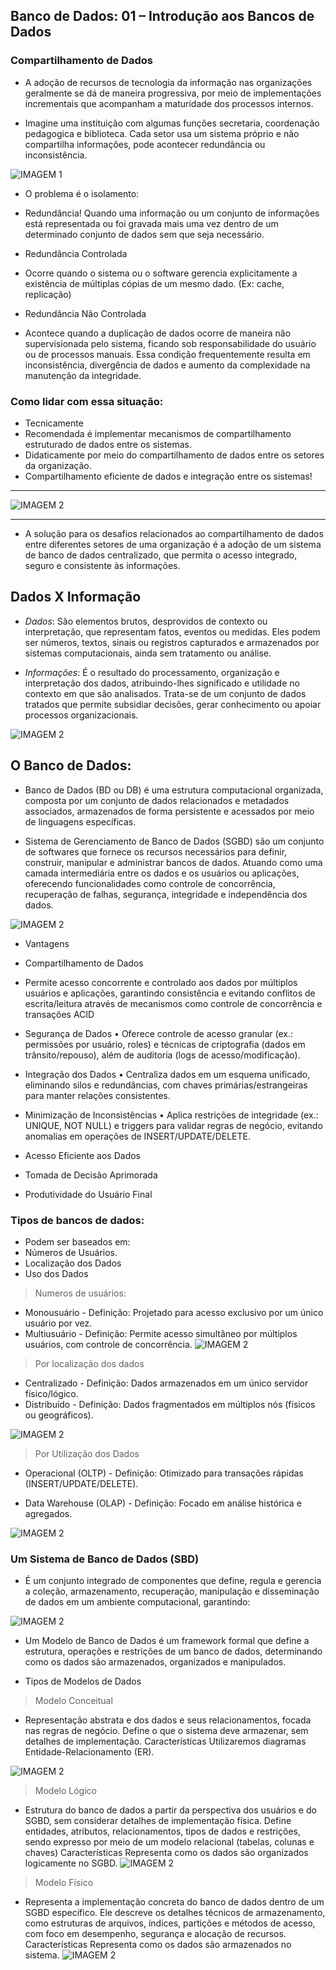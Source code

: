 ## Banco de Dados: 01 – Introdução aos Bancos de Dados
### Compartilhamento de Dados
- A adoção de recursos de tecnologia da informação nas organizações geralmente se dá de maneira progressiva, por meio de implementações incrementais que acompanham a maturidade dos processos internos.

- Imagine uma instituição com algumas funções secretaria, coordenação pedagogica e biblioteca. Cada setor usa um sistema próprio e não compartilha
informações, pode acontecer redundância ou inconsistência.

![IMAGEM 1](image/image.png)

- O problema é o isolamento: 
- Redundância! Quando uma informação ou um conjunto de informações está representada ou foi gravada mais uma vez dentro de um determinado conjunto de dados sem que seja necessário.

- Redundância Controlada
- Ocorre quando o sistema ou o software gerencia explicitamente a existência de múltiplas cópias de um mesmo dado. (Ex: cache, replicação)

- Redundância Não Controlada 
- Acontece quando a duplicação de dados ocorre de maneira não supervisionada pelo sistema, ficando sob responsabilidade do usuário ou de processos manuais. Essa condição frequentemente resulta em inconsistência, divergência de dados e aumento da complexidade na manutenção da integridade.

### Como lidar com essa situação: 
- Tecnicamente 
- Recomendada é implementar mecanismos de compartilhamento estruturado de dados entre os sistemas. 
- Didaticamente por meio do compartilhamento de dados entre os setores da organização. 
- Compartilhamento eficiente de dados e integração entre os sistemas!
---

![IMAGEM 2](image/image1.png)

---
- A solução para os desafios relacionados ao compartilhamento de dados entre diferentes setores de uma organização é a adoção de um sistema de banco de dados centralizado, que permita o acesso integrado, seguro e consistente às informações.


## Dados X Informação
- *Dados*: São elementos brutos, desprovidos de contexto ou interpretação, que representam fatos, eventos ou medidas. Eles podem ser números, textos, sinais ou registros capturados e armazenados por sistemas computacionais, ainda sem tratamento ou análise.

- *Informações*: É o resultado do processamento, organização e interpretação dos dados, atribuindo-lhes significado e utilidade no contexto em que são analisados. Trata-se de um conjunto de dados tratados que permite subsidiar decisões, gerar conhecimento ou apoiar processos organizacionais.

![IMAGEM 2](image/image2.png)

## O Banco de Dados:
- Banco de Dados (BD ou DB) é uma estrutura computacional organizada, composta por um conjunto de dados relacionados e metadados associados, armazenados de forma persistente e acessados por meio de linguagens específicas.

- Sistema de Gerenciamento de Banco de Dados (SGBD) são um conjunto de softwares que fornece os recursos necessários para definir, construir, manipular e administrar bancos de dados. Atuando como uma camada intermediária entre os dados e os usuários ou aplicações, oferecendo funcionalidades como controle de concorrência, recuperação de falhas, segurança, integridade e independência dos dados.

![IMAGEM 2](image/image3.png)

- Vantagens 
- Compartilhamento de Dados 

- Permite acesso concorrente e controlado aos dados por múltiplos usuários e aplicações, garantindo consistência e evitando conflitos de escrita/leitura através de mecanismos como controle de concorrência e transações ACID

- Segurança de Dados 
• Oferece controle de acesso granular (ex.: permissões por usuário, roles) e técnicas de criptografia (dados em trânsito/repouso), além de auditoria (logs de acesso/modificação).


- Integração dos Dados 
• Centraliza dados em um esquema unificado, eliminando silos e redundâncias, com chaves primárias/estrangeiras para manter relações consistentes. 
- Minimização de Inconsistências 
• Aplica restrições de integridade (ex.: UNIQUE, NOT NULL) e triggers para validar regras de negócio, evitando anomalias em operações de INSERT/UPDATE/DELETE.
- Acesso Eficiente aos Dados
- Tomada de Decisão Aprimorada
- Produtividade do Usuário Final

### Tipos de bancos de dados:
- Podem ser baseados em: 
- Números de Usuários.
- Localização dos Dados 
- Uso dos Dados

> Numeros de usuários: 
- Monousuário - Definição: Projetado para acesso exclusivo por um único usuário por vez.
- Multiusuário - Definição: Permite acesso simultâneo por múltiplos usuários, com controle de concorrência.
![IMAGEM 2](image/image4.png)

> Por localização dos dados
- Centralizado - Definição: Dados armazenados em um único servidor físico/lógico.
- Distribuído - Definição: Dados fragmentados em múltiplos nós (físicos ou geográficos).

![IMAGEM 2](image/image5.png)

> Por Utilização dos Dados
- Operacional (OLTP) - Definição: Otimizado para transações rápidas (INSERT/UPDATE/DELETE).

- Data Warehouse (OLAP) - Definição: Focado em análise histórica e agregados.

![IMAGEM 2](image/image6.png)

### Um Sistema de Banco de Dados (SBD)
- É um conjunto integrado de componentes que define, regula e gerencia a coleção, armazenamento, recuperação, manipulação e disseminação de dados em um ambiente computacional, garantindo:

![IMAGEM 2](image/image7.png)

- Um Modelo de Banco de Dados é um framework formal que define a estrutura, operações e restrições de um banco de dados, determinando como os dados são armazenados, organizados e manipulados.

- Tipos de Modelos de Dados 
> Modelo Conceitual
- Representação abstrata e dos dados e seus relacionamentos, focada nas regras de negócio. Define o que o sistema deve armazenar, sem detalhes de implementação. Características Utilizaremos diagramas Entidade-Relacionamento (ER).

![IMAGEM 2](image/image8.png)

> Modelo Lógico
- Estrutura do banco de dados a partir da perspectiva dos usuários e do SGBD, sem considerar detalhes de implementação física. Define entidades, atributos, relacionamentos, tipos de dados e restrições, sendo expresso por meio de um modelo relacional (tabelas, colunas e chaves) Características Representa como os dados são organizados logicamente no SGBD.
![IMAGEM 2](image/image9.png)

> Modelo Físico
- Representa a implementação concreta do banco de dados dentro de um SGBD específico. Ele descreve os detalhes técnicos de armazenamento, como estruturas de arquivos, índices, partições e métodos de acesso, com foco em desempenho, segurança e alocação de recursos. Características Representa como os dados são armazenados no sistema.
![IMAGEM 2](image/image10.png)

